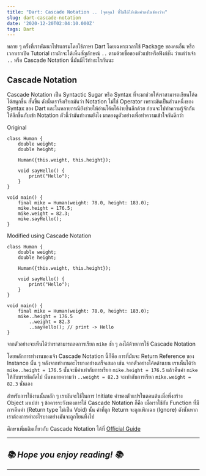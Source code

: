 ```yaml
---
title: "Dart: Cascade Notation .. (จุดจุด) ที่ไม่ได้ให้เติมคำลงในช่องว่าง"
slug: dart-cascade-notation
date: '2020-12-20T02:04:10.000Z'
tags: Dart
---
```


หลาย ๆ ครั้งที่เราพัฒนาโปรแกรมโดยใช้ภาษา Dart โดยเฉพาะเวลาใช้ Package ของคนอื่น หรือเวลาเราเปิด Tutorial เรามักจะได้เห็นสัญลักษณ์ `..` ตามด้วยชื่อของตัวแปรหรือฟังก์ชัน ว่าแต่ว่าเจ้า `..` หรือ Cascade Notation นี่มันมีไว้ทำอะไรกันนะ

## Cascade Notation

Cascade Notation เป็น Syntactic Sugar หรือ Syntax ที่จะมาช่วยให้เราสามารถเขียนโค้ดได้สนุกขึ้น สั้นขึ้น ดังนั้นเราจึงเรียกมันว่า Notation ไม่ใช่ Operator เพราะมันเป็นส่วนหนึ่งของ Syntax ของ Dart และในหลายกรณียังช่วยให้อ่านโค้ดได้ง่ายขึ้นอีกด้วย ก่อนจะไปทำความรู้จักกันให้ลึกขึ้นกับเข้า Notation ตัวนี้ว่ามันทำงานยังไง มาลองดูตัวอย่างเพื่อทำความเข้าใจกันดีกว่า

Original

    class Human {
    	double weight;
        double height;
        
        Human({this.weight, this.height});
        
        void sayHello() {
        	print("Hello");
        }
    }
    
    void main() {
    	final mike = Human(weight: 78.0, height: 183.0);
        mike.height = 176.5;
        mike.weight = 82.3;
        mike.sayHello();
    }

Modified using Cascade Notation

    class Human {
    	double weight;
        double height;
        
        Human({this.weight, this.height});
        
        void sayHello() {
        	print("Hello");
        }
    }
    
    void main() {
    	final mike = Human(weight: 78.0, height: 183.0);
        mike..height = 176.5
        	..weight = 82.3
            ..sayHello(); // print -> Hello
    }

จากตัวอย่างจะเห็นได้ว่าเราสามารถลดการเรียก `mike` ซ้ำ ๆ ลงได้ด้วยการใช้ Cascade Notation

โดยหลักการทำงานของเจ้า Cascade Notation นี้ก็คือ การที่มันจะ Return Reference ของ Instance นั้น ๆ หลังจากทำงานอะไรบางอย่างเสร็จเสมอ เช่น จากตัวอย่างโค้ดด้านบน เราเห็นได้ว่า `mike..height = 176.5` นั้นจะมีค่าเท่ากับการเรียก `mike.height = 176.5` แล้วคืนค่า `mike` ให้กับบรรทัดถัดไป นั่นหมายความว่า `..weight = 82.3` จะเท่ากับการเรียก `mike.weight = 82.3` นั่นเอง

สำหรับการใช้งานนั้นหลัก ๆ เรามันจะใช้ในการ Initiate ค่าของตัวแปรในตอนต้นเมื่อพึ่งสร้าง Object มาเปล่า ๆ ข้อควรระวังของการใช้ Cascade Notation ก็คือ เมื่อเราใช้กับ Function ที่มีการคืนค่า (Return type ไม่เป็น Void) นั้น ค่าที่ถูก Return จะถูกเพิกเฉย (Ignore) ดังนั้นหากเราต้องการค่าอะไรบางอย่างมันจะถูกโยนทิ้งไป

ศึกษาเพิ่มเติมเกี่ยวกับ Cascade Notation ได้ที่ [Official Guide](https://dart.dev/guides/language/language-tour#cascade-notation-)

---

## *******📚 Hope you enjoy reading! 📚*******

---
